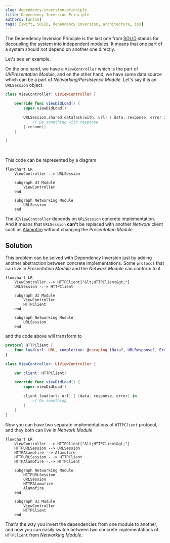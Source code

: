 ```yaml
---
slug: dependency-inversion-principle
title: Dependency Inversion Principle
authors: [anton]
tags: [swift, SOLID, dependency inversion, architecture, ios]
---
```


The Dependency Inversion Principle is the last one from [SOLID](https://en.wikipedia.org/wiki/SOLID) stands for decoupling the system into independent modules. It means that one part of a system should not depend on another one directly.

Let's see an example.

<!-- truncate -->

On the one hand, we have a `ViewController` which is the part of _UI/Presentation Module_, and on the other hand, we have some data source which can be a part of _Networking/Persistence Module_. Let's say it is an `URLSession` object.

```swift
class ViewController: UIViewController {

    override func viewDidLoad() {
        super.viewDidLoad()

        URLSession.shared.dataTask(with: url) { data, response, error in
            // Do something with response
        }.resume()
    }

}
```

<br/>

This code can be represented by a diagram

<div style={{textAlign: 'center'}}>

```mermaid
flowchart LR
    ViewController --> URLSession

    subgraph UI Module
        ViewController
    end

    subgraph Networking Module
        URLSession
    end

```

</div>

The `UIViewController` depends on `URLSession` concrete implementation. And it means that `URLSession` **can't** be replaced with another _Network_ client such as [Alamofire](https://github.com/Alamofire/Alamofire) without changing the _Presentation Module_.

## Solution

This problem can be solved with Dependency Inversion just by adding another abstraction between concrete implementations. Some `protocol` that can live in _Presentation Module_ and the _Network Module_ can conform to it.

<div style={{textAlign: 'center'}}>

```mermaid
flowchart LR
    ViewController --> HTTPClient["&lt;HTTPClient&gt;"]
    URLSession -.-> HTTPClient

    subgraph UI Module
        ViewController
        HTTPClient
    end

    subgraph Networking Module
        URLSession
    end

```

</div>

and the code above will transform to

```swift
protocol HTTPClient {
    func load(url: URL, completion: @escaping (Data?, URLResponse?, Error?) -> Void)
}

class ViewController: UIViewController {

    var client: HTTPClient!

    override func viewDidLoad() {
        super.viewDidLoad()

        client.load(url: url) { (data, response, error) in
            // Do something
        }
    }
}
```

Now you can have two separate implementations of `HTTPClient` protocol, and they both can live in _Network Module_

<div style={{textAlign: 'center'}}>

```mermaid
flowchart LR
    ViewController --> HTTPClient["&lt;HTTPClient&gt;"]
    HTTPURLSession --> URLSession
    HTTPAlamofire --> Alamofire
    HTTPURLSession -.-> HTTPClient
    HTTPAlamofire -.-> HTTPClient

    subgraph Networking Module
        HTTPURLSession
        URLSession
        HTTPAlamofire
        Alamofire
    end

    subgraph UI Module
        ViewController
        HTTPClient
    end

```

</div>

That's the way you invert the dependencies from one module to another, and now you can easily switch between two concrete implementations of `HTTPClient` from _Networking Module_.

<!-- so the protocol conformance can be achieved via extension:

```swift
extension URLSession: HTTPClient {
    func load(url: URL, completion: @escaping  (Data?, URLResponse?, Error?) -> Void) {
        dataTask(with: url, completionHandler: completion).resume()
    }
}
```

or just by inheritance:

```swift
class HTTPURLSession: URLSession, HTTPClient {
    func load(url: URL, completion: @escaping (Data?, URLResponse?, Error?) -> Void) {
        dataTask(with: url, completionHandler: completion)
    }
}
```
The second way is preferred cause it excludes any conflicts with future `URLSession` methods which can be introduced by Apple. -->

